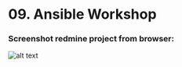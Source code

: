 # 09. Ansible Workshop

### Screenshot redmine project from browser:
![alt text](https://i.imgur.com/tkqq9iz.png "Screenshot from browser")
